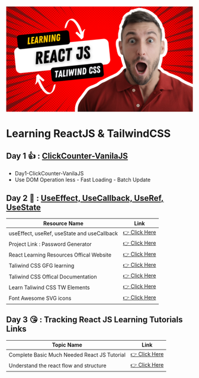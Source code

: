
![](/logo.png)

# Learning ReactJS & TailwindCSS 

## Day 1 👍 : [ClickCounter-VanilaJS](/Day1-ClickCounter-VanilaJS/)
- Day1-ClickCounter-VanilaJS
- Use DOM Operation less - Fast Loading - Batch Update

## Day 2 🥇 : [UseEffect, UseCallback, UseRef, UseState](/UseEffect_useCallback_useRef_useState/)

| Resource Name | Link                |
| ------------- | ------------------- |
| useEffect, useRef, useState and useCallback       | [👉 Click Here](https://youtu.be/NmSh-YpmDU4?si=zvmLQOqh3c6wyaEy)      |
| Project Link : Password Generator     | [👉 Click Here](https://github.com/hiteshchoudhary/react-english/blob/main/05passwordgenerator/src/App.jsx)      |
| React Learning Resources Offical Website      | [👉 Click Here](https://react.dev/reference/react/useCallback)      |
| Taliwind CSS GFG learning        | [👉 Click Here](https://www.geeksforgeeks.org/tailwind-css-padding/?ref=lbp)      |
| Taliwind CSS Offical Documentation       | [👉 Click Here](https://tailwindcss.com/docs/theme)      |
| Learn Taliwind CSS TW Elements        | [👉 Click Here](https://tw-elements.com/learn/te-foundations/tailwind-css/about/)      |
| Font Awesome SVG icons     | [👉 Click Here](https://fontawesome.com/icons/lock?f=classic&s=solid)      |



## Day 3 😘 : Tracking React JS Learning Tutorials Links

| Topic Name | Link                |
| ------------- | ------------------- |
| Complete Basic Much Needed React JS Tutorial      | [👉 Click Here](https://youtube.com/playlist?list=PLu71SKxNbfoDqgPchmvIsL4hTnJIrtige&si=SpPYVs2OvTb-YATA)      |
| Understand the react flow and structure       | [👉 Click Here](https://youtu.be/yNbnA5pryMg?si=Y7wWvyIbEzGOMQ_P)      |